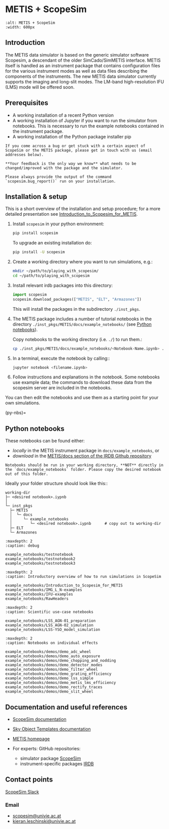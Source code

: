 # METIS + ScopeSim

```{image} metis_scopesim_logo.png
:alt: METIS + ScopeSim
:width: 600px
```

## Introduction

The METIS data simulator is based on the generic simulator software Scopesim, a descendant of the older SimCado/SimMETIS interface. METIS itself is handled as an instrument package that contains configuration files for the various instrument modes as well as data files describing the components of the instruments.
The new METIS data simulator currently supports the imaging and long-slit modes. The LM-band high-resolution IFU (LMS) mode will be offered soon.

## Prerequisites

- A working installation of a recent Python version
- A working installation of Jupyter if you want to run the simulator from notebooks. This is necessary to run the example notebooks contained in the instrument package.
- A working installation of the Python package installer pip

```{note}
If you come across a bug or get stuck with a certain aspect of ScopeSim or the METIS package, please get in touch with us (email addresses below).

**Your feedback is the only way we know** what needs to be changed/improved with the package and the simulator.

Please always provide the output of the command `scopesim.bug_report()` run on your installation.
```

## Installation & setup

This is a short overview of the installation and setup procedure; for a more detailed presentation see [Introduction_to_Scopesim_for_METIS](example_notebooks/Introduction_to_Scopesim_for_METIS).

1. Install `scopesim` in your python environment:

    ```bash
    pip install scopesim
    ```

    To upgrade an existing installation do:

    ```bash
    pip install -U scopesim
    ```

2. Create a working directory where you want to run simulations, e.g.:

    ```bash
    mkdir ~/path/to/playing_with_scopesim/
    cd ~/path/to/playing_with_scopesim
    ```

3. Install relevant irdb packages into this directory:

    ```python
    import scopesim
    scopesim.download_packages(["METIS", "ELT", "Armazones"])
    ```

    This will install the packages in the subdirectory `./inst_pkgs`.

4. The METIS package includes a number of tutorial notebooks in the directory `./inst_pkgs/METIS/docs/example_notebooks/` (see [Python notebooks](#py-nbs)).

    Copy notebooks to the working directory (i.e. `./`) to run them.:

    ```bash
    cp ./inst_pkgs/METIS/docs/example_notebooks/<Notebook-Name.ipynb> .
    ```

5. In a terminal, execute the notebook by calling::

    ```bash
    jupyter notebook <filename.ipynb>
    ```

6. Follow instructions and explanations in the notebook. Some notebooks use example data; the commands to download these data from the scopesim server are included in the notebooks.

You can then edit the notebooks and use them as a starting point for your own simulations.

(py-nbs)=
## Python notebooks

These notebooks can be found either:

- *locally* in the METIS instrument package in `docs/example_notebooks`, or
- *download* in the [METIS/docs section of the IRDB Github repository](https://github.com/AstarVienna/irdb/tree/master/METIS/docs/example_notebooks)


```{warning}
Notebooks should be run in your working directory, **NOT** directly in the `docs/example_notebooks` folder. Please copy the desired notebook out of this folder.
```

Ideally your folder structure should look like this::

```
working-dir
├─ <desired notebook>.iypnb
│
└─ inst_pkgs
  ├─ METIS
  │  └─ docs
  │     └─ example_notebooks
  │        └─ <desired notebook>.iypnb      # copy out to working-dir
  ├─ ELT
  └─ Armazones
```

```{toctree}
:maxdepth: 2
:caption: debug

example_notebooks/testnotebook
example_notebooks/testnotebook2
example_notebooks/testnotebook3
```

```{toctree}
:maxdepth: 2
:caption: Introductory overview of how to run simulations in ScopeSim

example_notebooks/Introduction_to_Scopesim_for_METIS
example_notebooks/IMG_L_N-examples
example_notebooks/IFU-examples
example_notebooks/RawHeaders
```

```{toctree}
:maxdepth: 2
:caption: Scientific use-case notebooks

example_notebooks/LSS_AGN-01_preparation
example_notebooks/LSS_AGN-02_simulation
example_notebooks/LSS-YSO_model_simulation
```

```{toctree}
:maxdepth: 2
:caption: Notebooks on individual effects

example_notebooks/demos/demo_adc_wheel
example_notebooks/demos/demo_auto_exposure
example_notebooks/demos/demo_chopping_and_nodding
example_notebooks/demos/demo_detector_modes
example_notebooks/demos/demo_filter_wheel
example_notebooks/demos/demo_grating_efficiency
example_notebooks/demos/demo_lss_simple
example_notebooks/demos/demo_metis_lms_efficiency
example_notebooks/demos/demo_rectify_traces
example_notebooks/demos/demo_slit_wheel
```

## Documentation and useful references

- [ScopeSim documentation](https://scopesim.readthedocs.io/en/latest/)
- [Sky Object Templates documentation](https://scopesim-templates.readthedocs.io/en/latest/)
- [METIS homepage](https://metis.strw.leidenuniv.nl/)
- For experts: GitHub repositories:

  + simulator package [ScopeSim](https://github.com/AstarVienna/scopesim)
  + instrument-specific packages [IRDB](https://github.com/AstarVienna/irdb)

## Contact points

[ScopeSim Slack](https://join.slack.com/t/scopesim/shared_invite/zt-143s42izo-LnyqoG7gH5j~aGn51Z~4IA)

### Email

- scopesim@univie.ac.at
- kieran.leschinski@univie.ac.at
